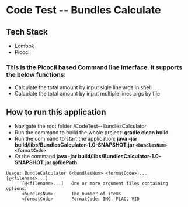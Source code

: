 # Code Test -- Bundles Calculate
## Tech Stack
* Lombok
* Picocli

### This is the Picocli based Command line interface. It supports the below functions:

* Calculate the total amount by input sigle line args in shell
* Calculate the total amount by input multiple lines args by file

## How to run this application

* Navigate the root folder /CodeTest--BundlesCalculator
* Run the command to build the whole project: **gradle clean build**
* Run the command to start the application: **java -jar build/libs/BundlesCalculator-1.0-SNAPSHOT.jar `<bundlesNum> <formatCode>`**
* Or the command **java -jar build/libs/BundlesCalculator-1.0-SNAPSHOT.jar @filePath**
```console
Usage: BundleCalculator (<bundlesNum> <formatCode>)... [@<filename>...]
      [@<filename>...]   One or more argument files containing options.
      <bundlesNum>       The number of items
      <formatCode>       FormatCode: IMG, FLAC, VID

```

